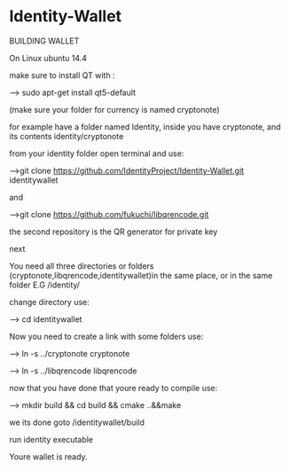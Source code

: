 # Identity-Wallet

BUILDING WALLET

On Linux ubuntu 14.4 

make sure to install QT with :

--> sudo apt-get install qt5-default

(make sure your folder for currency is named cryptonote)

for example have a folder named Identity, inside you have cryptonote, and its contents identity/cryptonote

from your identity folder open terminal and use:

-->git clone https://github.com/IdentityProject/Identity-Wallet.git identitywallet

and

-->git clone https://github.com/fukuchi/libqrencode.git

the second repository is the QR generator for private key

next

You need all three directories or folders (cryptonote,libqrencode,identitywallet)in the same place, or in the same folder E.G /identity/

change directory use:

--> cd identitywallet

Now you need to create a link with some folders use:

--> ln -s ../cryptonote cryptonote

--> ln -s ../libqrencode libqrencode

now that you have done that youre ready to compile use:

--> mkdir build && cd build && cmake ..&&make

we its done goto /identitywallet/build

run identity executable

Youre wallet is ready.
